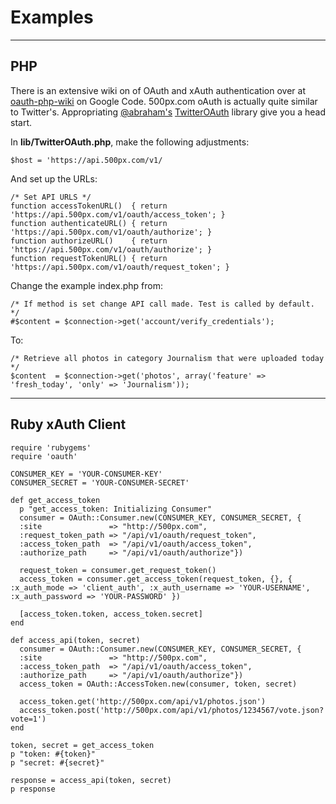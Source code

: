 # Examples

***

## PHP

There is an extensive wiki on of OAuth and xAuth authentication over at [oauth-php-wiki][] on Google Code. 500px.com oAuth is actually quite similar to Twitter's. Appropriating [@abraham's][] [TwitterOAuth][] library give you a head start.

In **lib/TwitterOAuth.php**, make the following adjustments:
    
    $host = 'https://api.500px.com/v1/

And set up the URLs:

    /* Set API URLS */
    function accessTokenURL()  { return 'https://api.500px.com/v1/oauth/access_token'; }
    function authenticateURL() { return 'https://api.500px.com/v1/oauth/authorize'; }
    function authorizeURL()    { return 'https://api.500px.com/v1/oauth/authorize'; }
    function requestTokenURL() { return 'https://api.500px.com/v1/oauth/request_token'; }

Change the example index.php from:

    /* If method is set change API call made. Test is called by default. */
    #$content = $connection->get('account/verify_credentials');

To:

    /* Retrieve all photos in category Journalism that were uploaded today */
    $content  = $connection->get('photos', array('feature' => 'fresh_today', 'only' => 'Journalism'));

[oauth-php-wiki]: http://example.com/  "OAuth - Consumer and Server library for PHP"
[@abraham's]: http://twitter.com/abraham "@abraham"
[twitteroauth]: https://github.com/abraham/twitteroauth "TwitterOAuth"

***

## Ruby xAuth Client

    require 'rubygems'
    require 'oauth'

    CONSUMER_KEY = 'YOUR-CONSUMER-KEY'
    CONSUMER_SECRET = 'YOUR-CONSUMER-SECRET'

    def get_access_token
      p "get_access_token: Initializing Consumer" 
      consumer = OAuth::Consumer.new(CONSUMER_KEY, CONSUMER_SECRET, {
      :site               => "http://500px.com",
      :request_token_path => "/api/v1/oauth/request_token",
      :access_token_path  => "/api/v1/oauth/access_token",
      :authorize_path     => "/api/v1/oauth/authorize"})

      request_token = consumer.get_request_token()
      access_token = consumer.get_access_token(request_token, {}, { :x_auth_mode => 'client_auth', :x_auth_username => 'YOUR-USERNAME', :x_auth_password => 'YOUR-PASSWORD' })

      [access_token.token, access_token.secret]
    end

    def access_api(token, secret)
      consumer = OAuth::Consumer.new(CONSUMER_KEY, CONSUMER_SECRET, {
      :site               => "http://500px.com",
      :access_token_path  => "/api/v1/oauth/access_token",
      :authorize_path     => "/api/v1/oauth/authorize"})
      access_token = OAuth::AccessToken.new(consumer, token, secret)

      access_token.get('http://500px.com/api/v1/photos.json')
      access_token.post('http://500px.com/api/v1/photos/1234567/vote.json?vote=1')
    end

    token, secret = get_access_token
    p "token: #{token}" 
    p "secret: #{secret}" 

    response = access_api(token, secret)
    p response